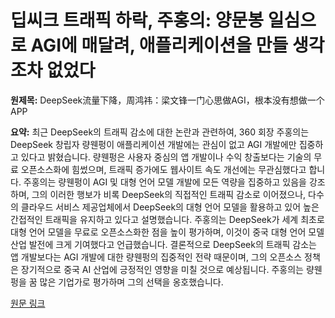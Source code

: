 # 딥씨크 트래픽 하락, 주홍의: 양문봉 일심으로 AGI에 매달려, 애플리케이션을 만들 생각조차 없었다

**원제목:** DeepSeek流量下降，周鸿祎：梁文锋一门心思做AGI，根本没有想做一个APP

**요약:** 최근 DeepSeek의 트래픽 감소에 대한 논란과 관련하여, 360 회장 주홍의는 DeepSeek 창립자 량웬펑이 애플리케이션 개발에는 관심이 없고 AGI 개발에만 집중하고 있다고 밝혔습니다.  량웬펑은 사용자 중심의 앱 개발이나 수익 창출보다는 기술의 무료 오픈소스화에 힘썼으며, 트래픽 증가에도 웹사이트 속도 개선에는 무관심했다고 합니다.  주홍의는 량웬펑이  AGI 및 대형 언어 모델 개발에 모든 역량을 집중하고 있음을 강조하며, 그의 이러한 행보가 비록 DeepSeek의 직접적인 트래픽 감소로 이어졌으나,  다수의 클라우드 서비스 제공업체에서 DeepSeek의 대형 언어 모델을 활용하고 있어 높은 간접적인 트래픽을 유지하고 있다고 설명했습니다.  주홍의는 DeepSeek가 세계 최초로 대형 언어 모델을 무료로 오픈소스화한 점을 높이 평가하며, 이것이 중국 대형 언어 모델 산업 발전에 크게 기여했다고 언급했습니다.  결론적으로 DeepSeek의 트래픽 감소는 앱 개발보다는 AGI 개발에 대한 량웬펑의 집중적인 전략 때문이며, 그의 오픈소스 정책은 장기적으로 중국 AI 산업에 긍정적인 영향을 미칠 것으로 예상됩니다.  주홍의는 량웬펑을 꿈 많은 기업가로 평가하며 그의 선택을 옹호했습니다.

[원문 링크](https://finance.sina.cn/hy/2025-07-23/detail-infhmnxw3232695.d.html)
